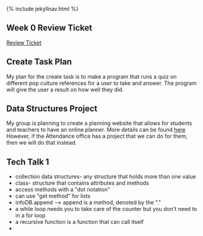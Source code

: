 {% include jekyllnav.html %}

## Week 0 Review Ticket
[Review Ticket](https://github.com/leahsaph123/tri3_individ/issues/1)

## Create Task Plan
My plan for the create task is to make a program that runs a quiz on different pop culture references for a user to take and answer. The program will give the user a result on how well they did.

## Data Structures Project
My group is planning to create a planning website that allows for students and teachers to have an online planner. More details can be found [here](https://github.com/parkjessie/LAJ#readme)
However, if the Attendance office has a project that we can do for them, then we will do that instead.

## Tech Talk 1
- collection data structures- any structure that holds more than one value
- class- structure that contains attributes and methods
- access methods with a "dot notation"
- can use "get method" for lists
- infoDB.append --> append is a method, denoted by the "."
- a while loop needs you to take care of the counter but you don't need to in a for loop
- a recursive function is a function that can call itself
- 
